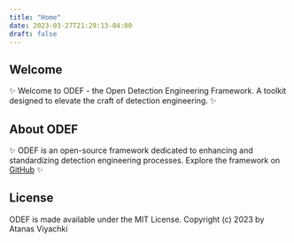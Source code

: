 ```yaml
---
title: "Home"
date: 2023-03-27T21:29:13-04:00
draft: false
---
```

## Welcome

✨ Welcome to ODEF - the Open Detection Engineering Framework. A toolkit designed to elevate the craft of detection engineering. ✨

## About ODEF

✨ ODEF is an open-source framework dedicated to enhancing and standardizing detection engineering processes. Explore the framework on [GitHub](https://github.com/wealthsimple/odef) ✨

## License

ODEF is made available under the MIT License. Copyright (c) 2023 by Atanas Viyachki